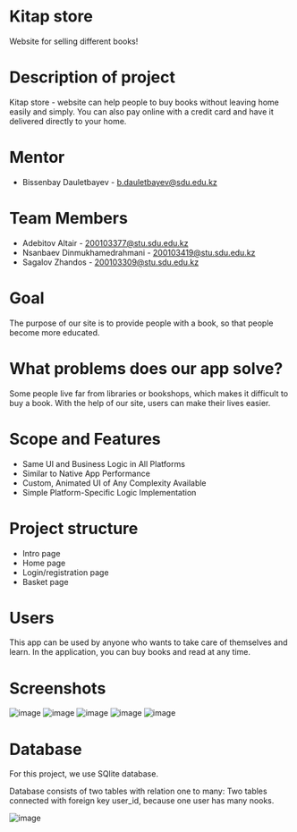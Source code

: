 # Kitap store
Website for selling different books!

# Description of project
Kitap store - website can help people to buy books without leaving home easily and simply.
You can also pay online with a credit card and have it delivered directly to your home.

# Mentor 
+ Bissenbay Dauletbayev - b.dauletbayev@sdu.edu.kz

# Team Members
+ Adebitov Altair - 200103377@stu.sdu.edu.kz 
+ Nsanbaev Dinmukhamedrahmani - 200103419@stu.sdu.edu.kz  
+ Sagalov Zhandos - 200103309@stu.sdu.edu.kz  

# Goal
The purpose of our site is to provide people with a book, so that people become more educated.

# What problems does our app solve?
Some people live far from libraries or bookshops, which makes it difficult to buy a book. With the help 
of our site, users can make their lives easier.

# Scope and Features
+ Same UI and Business Logic in All Platforms
+ Similar to Native App Performance
+ Custom, Animated UI of Any Complexity Available
+ Simple Platform-Specific Logic Implementation

# Project structure
- Intro page
- Home page
- Login/registration page
- Basket page

# Users
This app can be used by anyone who wants to take care of themselves and learn. 
In the application, you can buy books and read at any time.

# Screenshots
![image](https://user-images.githubusercontent.com/90964357/166976892-7e5172be-d494-4bd2-b843-57b2135865de.png)
![image](https://user-images.githubusercontent.com/90964357/166977030-1314f257-2685-4a4b-ac81-0c59b8f6dac1.png)
![image](https://user-images.githubusercontent.com/90964357/166977093-e916b377-5dd1-4cfd-a252-cf9760dc427e.png)
![image](https://user-images.githubusercontent.com/90964357/166977131-e3f7edbb-e464-4a0f-ae7f-7a4744829e9b.png)
![image](https://user-images.githubusercontent.com/90964357/166977182-75c06e09-36ea-4406-911d-5c272c3ca98b.png)

# Database
For this project, we use SQlite database.

Database consists of two tables with relation one to many: Two tables connected with foreign key user_id, because one user has many nooks.


![image](https://user-images.githubusercontent.com/90964357/166980894-13cec4fd-905d-49a2-be9b-aef05ab0c2a4.png)




